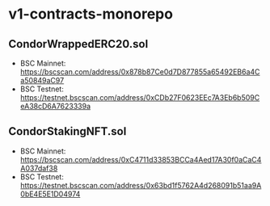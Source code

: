 # v1-contracts-monorepo

## CondorWrappedERC20.sol
- BSC Mainnet: https://bscscan.com/address/0x878b87Ce0d7D877855a65492EB6a4Ca50849aC97
- BSC Testnet: https://testnet.bscscan.com/address/0xCDb27F0623EEc7A3Eb6b509CeA38cD6A7623339a

## CondorStakingNFT.sol
- BSC Mainnet: https://bscscan.com/address/0xC4711d33853BCCa4Aed17A30f0aCaC4A037daf38
- BSC Testnet: https://testnet.bscscan.com/address/0x63bd1f5762A4d268091b51aa9A0bE4E5E1D04974

